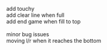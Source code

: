 
add touchy
 <br />
add clear line when full
 <br />
add end game when fill to top
 <br />
 <br />
minor bug issues
 <br />
moving l/r when it reaches the bottom
  
